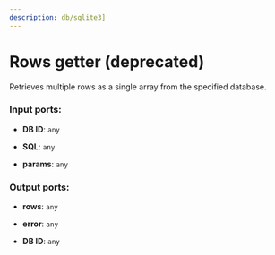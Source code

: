 ```yaml
---
description: db/sqlite3]
---
```


# Rows getter (deprecated)

Retrieves multiple rows as a single array from the specified database.

### Input ports:

* __DB ID__: `any`


* __SQL__: `any`


* __params__: `any`

### Output ports:

* __rows__: `any`


* __error__: `any`


* __DB ID__: `any`

